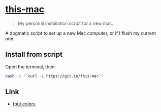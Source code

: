 # [this-mac](https://git.io/this-mac)

> My personal installation script for a new mac.

A dogmatic script to set up a new Mac computer, or if I flush my current one.

## Install from script

Open the terminal, then:

```sh
bash -c "`curl -L https://git.io/this-mac`"
```

## Link

- [tput colors](https://unix.stackexchange.com/questions/269077/tput-setaf-color-table-how-to-determine-color-codes)

